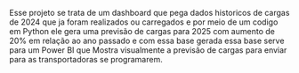 Esse projeto se trata de um dashboard que pega dados historicos de cargas de 2024 que ja foram realizados ou carregados e por meio de um codigo em Python ele gera uma previsão de cargas para 2025 com aumento de 20% em relação ao ano passado e com essa base gerada essa base serve para um Power BI que Mostra visualmente a previsão de cargas para enviar para as transportadoras se programarem.
